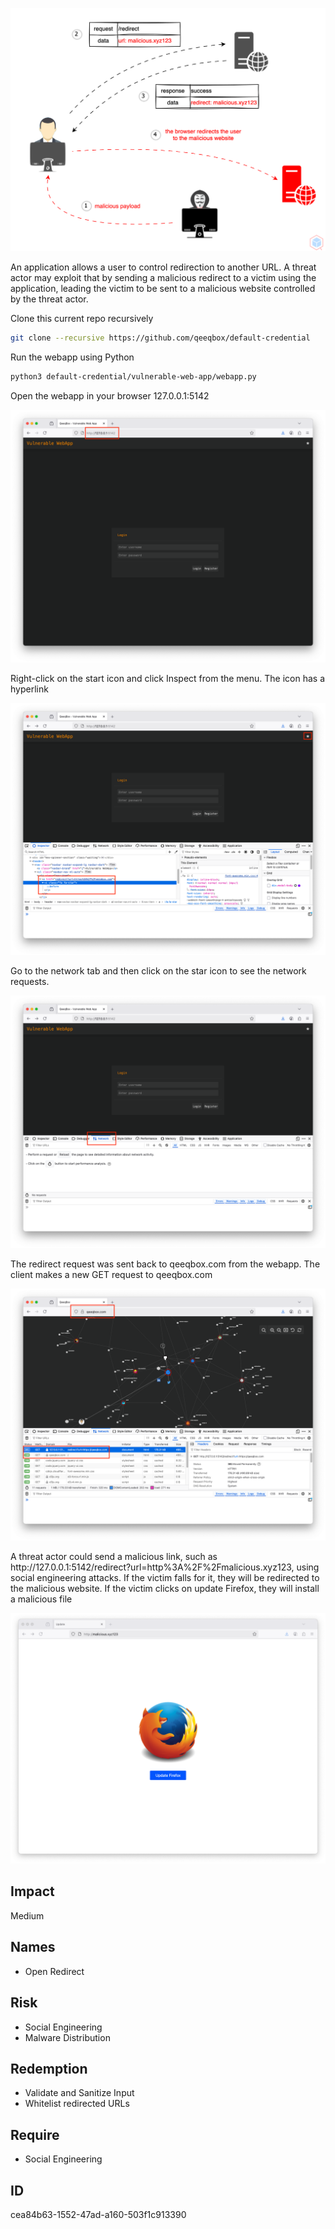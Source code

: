 <p align="center"> <img src="https://raw.githubusercontent.com/qeeqbox/open-redirect/main/content/open-redirect.svg"></p>

An application allows a user to control redirection to another URL. A threat actor may exploit that by sending a malicious redirect to a victim using the application, leading the victim to be sent to a malicious website controlled by the threat actor.

Clone this current repo recursively
```sh
git clone --recursive https://github.com/qeeqbox/default-credential
```
Run the webapp using Python
```sh
python3 default-credential/vulnerable-web-app/webapp.py
```
Open the webapp in your browser 127.0.0.1:5142
<p align="center"> <img src="https://raw.githubusercontent.com/qeeqbox/open-redirect/main/content/1.png"></p>
Right-click on the start icon and click Inspect from the menu. The icon has a hyperlink
<p align="center"> <img src="https://raw.githubusercontent.com/qeeqbox/open-redirect/main/content/2.png"></p>
Go to the network tab and then click on the star icon to see the network requests.
<p align="center"> <img src="https://raw.githubusercontent.com/qeeqbox/open-redirect/main/content/3.png"></p>
The redirect request was sent back to qeeqbox.com from the webapp. The client makes a new GET request to qeeqbox.com
<p align="center"> <img src="https://raw.githubusercontent.com/qeeqbox/open-redirect/main/content/4.png"></p>
A threat actor could send a malicious link, such as http://127.0.0.1:5142/redirect?url=http%3A%2F%2Fmalicious.xyz123, using social engineering attacks. If the victim falls for it, they will be redirected to the malicious website. If the victim clicks on update Firefox, they will install a malicious file
<p align="center"> <img src="https://raw.githubusercontent.com/qeeqbox/open-redirect/main/content/5.png"></p>

## Impact
Medium

## Names
- Open Redirect

## Risk
- Social Engineering
- Malware Distribution

## Redemption
- Validate and Sanitize Input
- Whitelist redirected URLs

## Require
- Social Engineering

## ID
cea84b63-1552-47ad-a160-503f1c913390
